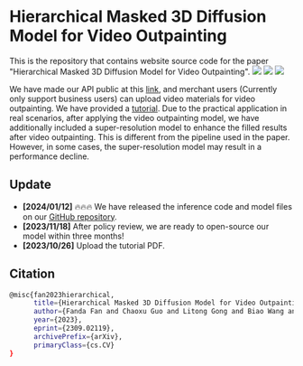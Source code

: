 # Hierarchical Masked 3D Diffusion Model for Video Outpainting

This is the repository that contains website source code for the paper "Hierarchical Masked 3D Diffusion Model for Video Outpainting". <a href='https://arxiv.org/abs/2309.02119'><img src='https://img.shields.io/badge/arXiv-2301.02379-red'></a> <a href='https://fanfanda.github.io/M3DDM/'><img src='https://img.shields.io/badge/Project-Website-orange'></a> <a href='[https://fanfanda.github.io/M3DDM/](https://github.com/alimama-creative/M3DDM-Video-Outpainting)'><img src='https://img.shields.io/badge/Github-Code-green'></a>

We have made our API public at this [link](https://chuangyi.taobao.com), and merchant users (Currently only support business users) can upload video materials for video outpainting. We have provided a [tutorial](assets/Tutorial.pdf). Due to the practical application in real scenarios, after applying the video outpainting model, we have additionally included a super-resolution model to enhance the filled results after video outpainting. This is different from the pipeline used in the paper. However, in some cases, the super-resolution model may result in a performance decline.
 
## Update

- **[2024/01/12]** :fire::fire::fire: We have released the inference code and model files on our [GitHub repository](https://github.com/alimama-creative/M3DDM-Video-Outpainting).
- **[2023/11/18]** After policy review, we are ready to open-source our model within three months!
- **[2023/10/26]** Upload the tutorial PDF.

## Citation
```bash
@misc{fan2023hierarchical,
      title={Hierarchical Masked 3D Diffusion Model for Video Outpainting}, 
      author={Fanda Fan and Chaoxu Guo and Litong Gong and Biao Wang and Tiezheng Ge and Yuning Jiang and Chunjie Luo and Jianfeng Zhan},
      year={2023},
      eprint={2309.02119},
      archivePrefix={arXiv},
      primaryClass={cs.CV}
}
```
